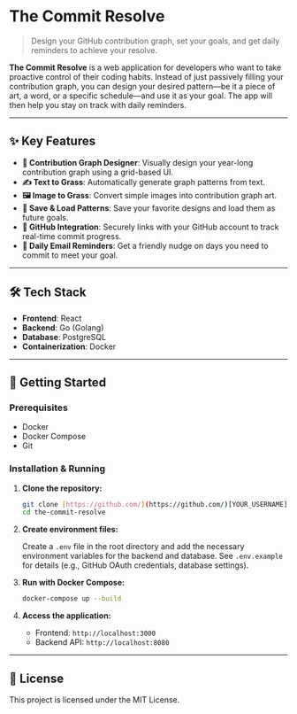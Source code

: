 # The Commit Resolve

> Design your GitHub contribution graph, set your goals, and get daily reminders to achieve your resolve.



**The Commit Resolve** is a web application for developers who want to take proactive control of their coding habits. Instead of just passively filling your contribution graph, you can design your desired pattern—be it a piece of art, a word, or a specific schedule—and use it as your goal. The app will then help you stay on track with daily reminders.

---

## ✨ Key Features

* **🎨 Contribution Graph Designer**: Visually design your year-long contribution graph using a grid-based UI.
* **✍️ Text to Grass**: Automatically generate graph patterns from text.
* **🖼️ Image to Grass**: Convert simple images into contribution graph art.
* **💾 Save & Load Patterns**: Save your favorite designs and load them as future goals.
* **🔗 GitHub Integration**: Securely links with your GitHub account to track real-time commit progress.
* **💌 Daily Email Reminders**: Get a friendly nudge on days you need to commit to meet your goal.

---

## 🛠️ Tech Stack

* **Frontend**: React
* **Backend**: Go (Golang)
* **Database**: PostgreSQL
* **Containerization**: Docker

---

## 🚀 Getting Started

### Prerequisites

* Docker
* Docker Compose
* Git

### Installation & Running

1.  **Clone the repository:**
    ```bash
    git clone [https://github.com/](https://github.com/)[YOUR_USERNAME]/the-commit-resolve.git
    cd the-commit-resolve
    ```

2.  **Create environment files:**

    Create a `.env` file in the root directory and add the necessary environment variables for the backend and database. See `.env.example` for details (e.g., GitHub OAuth credentials, database settings).

3.  **Run with Docker Compose:**
    ```bash
    docker-compose up --build
    ```

4.  **Access the application:**
    * Frontend: `http://localhost:3000`
    * Backend API: `http://localhost:8080`

---

## 📜 License

This project is licensed under the MIT License.
